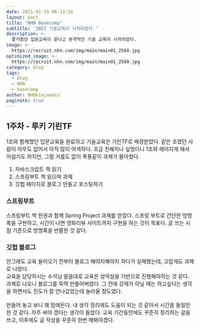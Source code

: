 ```yaml
---
date: 2021-01-19 06:13:54
layout: post
title: "NHN Basecamp"
subtitle: '2021 기술교육이 시작되었다.'
description: >-
  즐거웠던 입문교육이 끝나고 본격적인 기술 교육이 시작되었다.
image: >-
  https://recruit.nhn.com/img/main/main01_2560.jpg
optimized_image: >-
  https://recruit.nhn.com/img/main/main01_2560.jpg
category: blog
tags:
  - blog
  - NHN
  - basecamp
author: NHNkimjaemin
paginate: true
---
```


## 1주차 - 루키 기린TF
1조와 함께했던 입문교육을 완료하고 기술교육은 기린TF로 배정받았다. 같은 조였던 사람이 아무도 없어서 아직 많이 어색하다. 조금 친해지나 싶었더니 1조와 헤어지게 돼서 아쉽기도 하지만, 그럴 겨를도 없이 폭풍같이 과제가 몰아쳤다.
1. 자바스크립트 책 읽기
2. 스프링부트 책 읽으며 과제
3. 깃헙 페이지로 블로그 만들고 포스팅하기

### 스프링부트
스프링부트 책 한권과 함께 Spring Project 과제를 받았다. 스프링 부트로 간단한 방명록을 구현하고, 시간이 나면 영화리뷰 사이트까지 구현을 하는 것이 목표다.
글 쓰는 시점 기준으로 방명록을 반쯤한 것 같다.

### 깃헙 블로그
안그래도 교육 들어오기 전부터 블로그 해야지해야지 하다가 실패했는데, 고맙게도 과제로 나왔다.<br/>
 교육을 담당하시는 수석님 말씀대로 교육은 성악설을 기반으로 진행해야하는 것 같다. 과제로 나오니 블로그를 뚝딱 만들어버렸다. 그 전에 강제가 아닐 때는 하고싶다는 생각을 하면서도 진도가 잘 안나갔었는데 놀라울 정도였다.<br/>
<br/>
만들어 놓고 보니 꽤 맘에든다. 내 생각 정리에도 도움이 되는 것 같아서 시간을 들일만 한 것 같다. 자주 써야 겠다는 생각이 들었다. 교육 기간동안에도 꾸준히 정리하는 글을 쓰고, 이후에도 글 작성을 꾸준히 한번 해봐야겠다. 